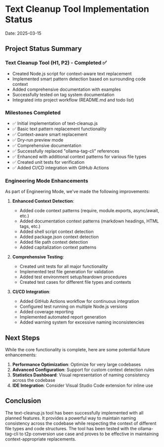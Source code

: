 # Text Cleanup Tool Implementation Status

Date: 2025-03-15

## Project Status Summary

### Text Cleanup Tool (H1, P2) - Completed ✅
- Created Node.js script for context-aware text replacement
- Implemented smart pattern detection based on surrounding code context
- Added comprehensive documentation with examples
- Successfully tested on tag system documentation
- Integrated into project workflow (README.md and todo list)

### Milestones Completed
- ✅ Initial implementation of text-cleanup.js
- ✅ Basic text pattern replacement functionality
- ✅ Context-aware smart replacement
- ✅ Dry-run preview mode
- ✅ Comprehensive documentation
- ✅ Successfully replaced "ollama-tag-cli" references
- ✅ Enhanced with additional context patterns for various file types
- ✅ Created unit tests for verification
- ✅ Added CI/CD integration with GitHub Actions

### Engineering Mode Enhancements
As part of Engineering Mode, we've made the following improvements:

1. **Enhanced Context Detection**:
   - Added code context patterns (require, module.exports, async/await, etc.)
   - Added documentation context patterns (markdown headings, HTML tags, etc.)
   - Added shell script context detection
   - Added package.json context detection
   - Added file path context detection
   - Added capitalization context patterns

2. **Comprehensive Testing**:
   - Created unit tests for all major functionality
   - Implemented test file generation for validation
   - Added test environment setup/teardown procedures
   - Created test cases for different file types and contexts

3. **CI/CD Integration**:
   - Added GitHub Actions workflow for continuous integration
   - Configured test running on multiple Node.js versions
   - Added coverage reporting
   - Implemented automated report generation
   - Added warning system for excessive naming inconsistencies

## Next Steps

While the core functionality is complete, here are some potential future enhancements:

1. **Performance Optimization**: Optimize for very large codebases
2. **Advanced Configuration**: Support for custom context detection rules
3. **Statistics Dashboard**: Visual representation of naming consistency across the codebase
4. **IDE Integration**: Consider Visual Studio Code extension for inline use

## Conclusion

The text-cleanup.js tool has been successfully implemented with all planned features. It provides a powerful way to maintain naming consistency across the codebase while respecting the context of different file types and code structures. The tool has been tested with the ollama-tag-cli to t2p conversion use case and proves to be effective in maintaining context-appropriate replacements. 
